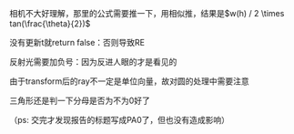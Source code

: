 相机不大好理解，那里的公式需要推一下，用相似推，结果是$w(h) / 2 \times tan(\frac{\theta}{2})$

没有更新t就return false：否则导致RE

反射光需要加负号：因为反进人眼的才是看见的

由于transform后的ray不一定是单位向量，故对圆的处理中需要注意

三角形还是判一下分母是否为不为0好了

（ps: 交完才发现报告的标题写成PA0了，但也没有造成影响）